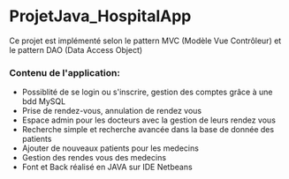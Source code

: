 # ProjetJava_HospitalApp

Ce projet est implémenté selon le pattern MVC (Modèle Vue Contrôleur) et le pattern DAO (Data Access Object)

### Contenu de l'application:

* Possiblité de se login ou s'inscrire, gestion des comptes grâce à une bdd MySQL
* Prise de rendez-vous, annulation de rendez vous
* Espace admin pour les docteurs avec la gestion de leurs rendez vous
* Recherche simple et recherche avancée dans la base de donnée des patients
* Ajouter de nouveaux patients pour les medecins
* Gestion des rendes vous des medecins
* Font et Back réalisé en JAVA sur IDE Netbeans
